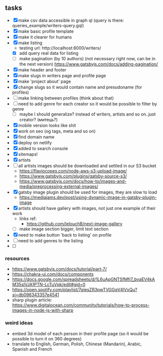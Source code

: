 ## tasks

- [x] make csv data accessible in graph ql (query is there: queries_example/writers-query.gql)
- [x] make basic profile template
- [x] make it clearer for humans
- [x] make listing
  - testing url: http://localhost:8000/writers/
  - [x] add query real data for listing
  - [ ] make pagination (by 10 authors) (not necessary right now, can be in the next version) https://www.gatsbyjs.com/docs/adding-pagination/
- [x] make header and footer 
- [x] make slugs in writers page and profile page 
- [x] make 'project about' page 
- [x] change slugs so it would contain name and presudoname (for profiles)
- [ ] make linking between profiles (think about that)
- [ ] need to add genre for each creator so it would be possible to filter by genre
  - [ ] maybe I should generalize? instead of writers, artists and so on..just creator? (митець?)
- [x] mobile version looks like shit
- [x] work on seo (og tags, meta and so on)
- [x] find domain name
- [x] deploy on netlify 
- [x] added to search console 
- [x] sitemaps!
- [x] artists
- [ ] all artists images should be downloaded and settled in our S3 bucket
  - https://flaviocopes.com/node-aws-s3-upload-image/
  - https://www.gatsbyjs.com/plugins/gatsby-source-s3/
  - https://www.gatsbyjs.com/docs/how-to/images-and-media/preprocessing-external-images/
- [x] gatsby image plugin should be used for images, they are slow to load
  - https://mediajams.dev/post/using-dynamic-image-in-gatsby-plugin-image
- [x] artists should have gallery with images, not just one example of their work
  - links ref:
    - https://github.com/lelouchB/next-image-gallery
  - [ ] make image section bigger, limit text section
- [x] need to make button 'back to listing' on profile
- [ ] need to add genres to the listing
- [ ] 

### resources

- https://www.gatsbyjs.com/docs/tutorial/part-7/
- https://chakra-ui.com/docs/components
- https://docs.google.com/spreadsheets/d/1L6uApGNTSfMfi7_bvaEV4kAM35sIVJA1PTN-LcTuVpk/edit#gid=0
- https://open.spotify.com/playlist/7qiesZR3pwTVGGqV4lVxQu?si=db096343357e4541
- sharp plugin article: https://www.digitalocean.com/community/tutorials/how-to-process-images-in-node-js-with-sharp

### weird ideas

- embed 3d model of each person in their profile page (so it would be possible to turn it on 360 degrees)
- translate to English, German, Polish, Chinese (Mandarin), Arabic, Spanish and French
